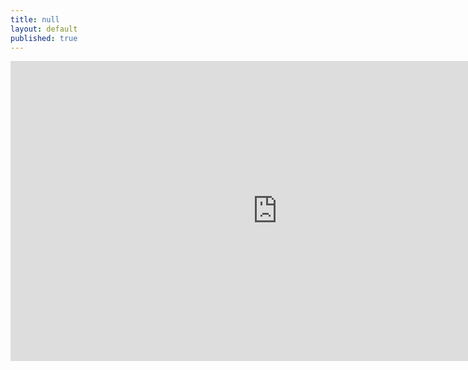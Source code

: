 ```yaml
---
title: null
layout: default
published: true
---
```


<center>

<iframe width="853" height="480" src="https://www.youtube-nocookie.com/embed/V4dFmytgz3U?rel=0&amp;showinfo=0" frameborder="0" allowfullscreen></iframe>

</center>
